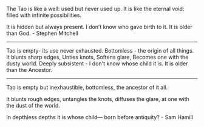 The Tao is like a well:
used but never used up.
It is like the eternal void:
filled with infinite possibilities.

It is hidden but always present.
I don’t know who gave birth to it.
It is older than God. - Stephen Mitchell

---------------------
Tao is empty- its use never exhausted.
Bottomless - the origin of all things.
It blunts sharp edges, Unties knots, Softens glare, Becomes one with the dusty world.
Deeply subsistent -
I don't know whose child it is. It is older than the Ancestor.

----------
Tao is empty
but inexhaustible,
bottomless,
the ancestor of it all.

It blunts rough edges,
untangles the knots,
diffuses the glare,
at one with the dust of the world.

In depthless depths it is
whose child—
born before antiquity? - Sam Hamill
